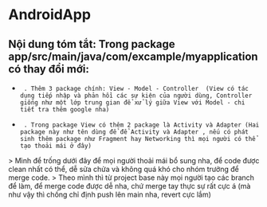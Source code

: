 # AndroidApp
##   Nội dung tóm tắt: Trong package app/src/main/java/com/excample/myapplication có thay đổi mới:
-      . Thêm 3 package chính: View - Model - Controller  (View có tác dụng tiếp nhập và phản hồi các sự kiện của người dùng, Controller giống như một lớp trung gian để xử lý giữa View với Model - chi tiết tra thêm google nha)
-      . Trong package View có thêm 2 package là Activity và Adapter (Hai package này như tên dùng để để Activity và Adapter , nếu có phát sinh thêm package như Fragment hay Networking thì mọi người có thể tạo thoải mái ở đây)
&gt;
      Mình để trống dưới đây để mọi người thoải mái bổ sung nha, để code được clean nhất có thể, dễ sửa chửa và không quá khó cho nhóm trưởng để merge code.
&gt;
      Theo mình thì từ project base này mọi người tạo các branch để làm, để merge code được dễ nha, chứ merge tay thực sự rất cực á (mà như vậy thì chống chỉ định push lên main nha, revert cực lắm)
      

